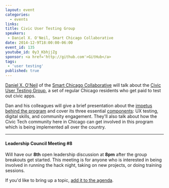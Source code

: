```yaml
---
layout: event
categories: 
  - events
links:
title: Civic User Testing Group
speakers: 
 - Daniel X. O'Neil, Smart Chicago Collaborative
date: 2014-12-9T18:00:00-06:00
event_id: 135
youtube_id: 0y3_KbhjjZg
sponsor: <a href='http://github.com'>GitHub</a>
tags: 
 - 'user testing'
published: true
---
```


[Daniel X. O'Neil](https://twitter.com/danxoneil) of the [Smart Chicago Collaborative](http://www.smartchicagocollaborative.org/) will talk about the [Civic User Testing Group](http://www.cutgroup.org/), a set of regular Chicago residents who get paid to test out civic apps.

Dan and his colleagues will give a brief presentation about the [impetus behind the program](http://www.cutgroupbook.org/2-origins/) and cover its three essential [components](http://www.cutgroupbook.org/3-components/): UX testing, digital skills, and community engagement. They'll also talk about how the Civic Tech community here in Chicago can get involved in this program which is being implemented all over the country.

---

#### Leadership Council Meeting #8

Will have our **8th** open leadership discussion at **8pm** after the group breakouts get started. This meeting is for anyone who is interested in being involved in running the hack night, taking on new projects, or doing training sessions. 

If you'd like to bring up a topic, [add it to the agenda](https://docs.google.com/document/d/1B1f9-NxCH0C1sbwQ_S21a0X8tuQHRP0CihR35E2NunE/edit#).